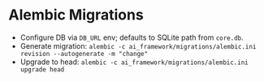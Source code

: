 # Alembic Migrations

- Configure DB via `DB_URL` env; defaults to SQLite path from `core.db`.
- Generate migration:
  `alembic -c ai_framework/migrations/alembic.ini revision --autogenerate -m "change"`
- Upgrade to head:
  `alembic -c ai_framework/migrations/alembic.ini upgrade head`


